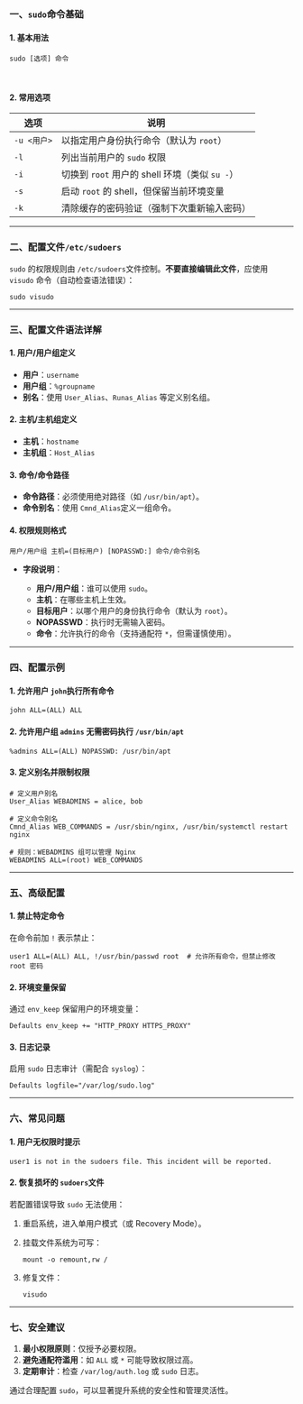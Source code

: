 

### **一、**​**​`sudo`​**​ **命令基础**

#### 1. 基本用法

```
sudo [选项] 命令
```

‍

#### 2. 常用选项

|选项|说明|
| ------| --------------------------------------------|
|​`-u <用户>`​|以指定用户身份执行命令（默认为 `root`​）|
|​`-l`​|列出当前用户的 `sudo`​ 权限|
|​`-i`​|切换到 `root`​ 用户的 shell 环境（类似 `su -`​）|
|​`-s`​|启动 `root`​ 的 shell，但保留当前环境变量|
|​`-k`​|清除缓存的密码验证（强制下次重新输入密码）|

---

### **二、配置文件**  **​`/etc/sudoers`​**​

​`sudo`​ 的权限规则由 `/etc/sudoers`​ 文件控制。**不要直接编辑此文件**，应使用 `visudo`​ 命令（自动检查语法错误）：

```
sudo visudo
```

---

### **三、配置文件语法详解**

#### 1. 用户/用户组定义

- **用户**：`username`​
- **用户组**：`%groupname`​
- **别名**：使用 `User_Alias`​、`Runas_Alias`​ 等定义别名组。

#### 2. 主机/主机组定义

- **主机**：`hostname`​
- **主机组**：`Host_Alias`​

#### 3. 命令/命令路径

- **命令路径**：必须使用绝对路径（如 `/usr/bin/apt`​）。
- **命令别名**：使用 `Cmnd_Alias`​ 定义一组命令。

#### 4. 权限规则格式

```
用户/用户组 主机=(目标用户) [NOPASSWD:] 命令/命令别名
```

- **字段说明**：

  - **用户/用户组**：谁可以使用 `sudo`​。
  - **主机**：在哪些主机上生效。
  - **目标用户**：以哪个用户的身份执行命令（默认为 `root`​）。
  - **NOPASSWD**：执行时无需输入密码。
  - **命令**：允许执行的命令（支持通配符 `*`​，但需谨慎使用）。

---

### **四、配置示例**

#### 1. 允许用户 `john`​ 执行所有命令

```
john ALL=(ALL) ALL
```

#### 2. 允许用户组 `admins`​ 无需密码执行 `/usr/bin/apt`​

```
%admins ALL=(ALL) NOPASSWD: /usr/bin/apt
```

#### 3. 定义别名并限制权限

```
# 定义用户别名
User_Alias WEBADMINS = alice, bob

# 定义命令别名
Cmnd_Alias WEB_COMMANDS = /usr/sbin/nginx, /usr/bin/systemctl restart nginx

# 规则：WEBADMINS 组可以管理 Nginx
WEBADMINS ALL=(root) WEB_COMMANDS
```

---

### **五、高级配置**

#### 1. 禁止特定命令

在命令前加 `!`​ 表示禁止：

```
user1 ALL=(ALL) ALL, !/usr/bin/passwd root  # 允许所有命令，但禁止修改 root 密码
```

#### 2. 环境变量保留

通过 `env_keep`​ 保留用户的环境变量：

```
Defaults env_keep += "HTTP_PROXY HTTPS_PROXY"
```

#### 3. 日志记录

启用 `sudo`​ 日志审计（需配合 `syslog`​）：

```
Defaults logfile="/var/log/sudo.log"
```

---

### **六、常见问题**

#### 1. 用户无权限时提示

```
user1 is not in the sudoers file. This incident will be reported.
```

#### 2. 恢复损坏的 `sudoers`​ 文件

若配置错误导致 `sudo`​ 无法使用：

1. 重启系统，进入单用户模式（或 Recovery Mode）。
2. 挂载文件系统为可写：  

    ```
    mount -o remount,rw /
    ```
3. 修复文件：  

    ```
    visudo
    ```

---

### **七、安全建议**

1. **最小权限原则**：仅授予必要权限。
2. **避免通配符滥用**：如 `ALL`​ 或 `*`​ 可能导致权限过高。
3. **定期审计**：检查 `/var/log/auth.log`​ 或 `sudo`​ 日志。

通过合理配置 `sudo`​，可以显著提升系统的安全性和管理灵活性。
